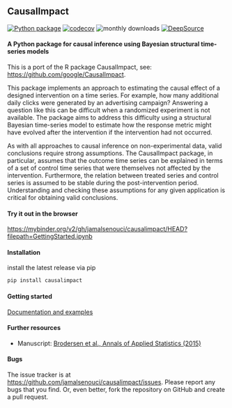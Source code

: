 ## CausalImpact

[![Python package](https://github.com/jamalsenouci/causalimpact/actions/workflows/main.yml/badge.svg)](https://github.com/jamalsenouci/causalimpact/actions/workflows/main.yml)
[![codecov](https://codecov.io/gh/jamalsenouci/causalimpact/branch/master/graph/badge.svg?token=EIPC36VQHS)](https://codecov.io/gh/jamalsenouci/causalimpact)
![monthly downloads](https://pepy.tech/badge/causalimpact/month)
[![DeepSource](https://deepsource.io/gh/jamalsenouci/causalimpact.svg/?label=active+issues&show_trend=true&token=R5aIDSkIId_5THWTAPKccjcH)](https://deepsource.io/gh/jamalsenouci/causalimpact/?ref=repository-badge)

#### A Python package for causal inference using Bayesian structural time-series models

This is a port of the R package CausalImpact, see: https://github.com/google/CausalImpact.

This package implements an approach to estimating the causal effect of a designed intervention on a time series. For example, how many additional daily clicks were generated by an advertising campaign? Answering a question like this can be difficult when a randomized experiment is not available. The package aims to address this difficulty using a structural Bayesian time-series model to estimate how the response metric might have evolved after the intervention if the intervention had not occurred.

As with all approaches to causal inference on non-experimental data, valid conclusions require strong assumptions. The CausalImpact package, in particular, assumes that the outcome time series can be explained in terms of a set of control time series that were themselves not affected by the intervention. Furthermore, the relation between treated series and control series is assumed to be stable during the post-intervention period. Understanding and checking these assumptions for any given application is critical for obtaining valid conclusions.

#### Try it out in the browser

https://mybinder.org/v2/gh/jamalsenouci/causalimpact/HEAD?filepath=GettingStarted.ipynb

#### Installation

install the latest release via pip

```bash
pip install causalimpact
```

#### Getting started

[Documentation and examples](https://nbviewer.org/github/jamalsenouci/causalimpact/blob/master/GettingStarted.ipynb)

#### Further resources

- Manuscript: [Brodersen et al., Annals of Applied Statistics (2015)](http://research.google.com/pubs/pub41854.html)

#### Bugs

The issue tracker is at https://github.com/jamalsenouci/causalimpact/issues. Please report any bugs that you find. Or, even better, fork the repository on GitHub and create a pull request.
